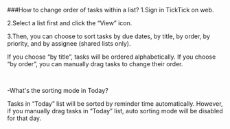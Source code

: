 ###How to change order of tasks within a list?
1.Sign in TickTick on web.

2.Select a list first and click the “View” icon.

3.Then, you can choose to sort tasks by due dates, by title, by order, by priority, and by assignee (shared lists only).


If you choose “by title”, tasks will be ordered alphabetically. If you choose “by order”, you can manually drag tasks to change their order.




<br/>

-What's the sorting mode in Today?

Tasks in “Today” list will be sorted by reminder time automatically. However, if you manually drag tasks in “Today” list, auto sorting mode will be disabled for that day. 
